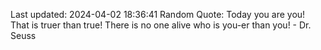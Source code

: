 Last updated: 2024-04-02 18:36:41
Random Quote: Today you are you! That is truer than true! There is no one alive who is you-er than you! - Dr. Seuss